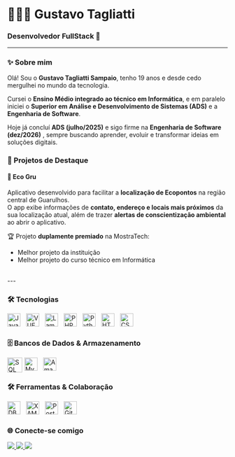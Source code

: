 <h1 align="left">👨🏻‍💻 Gustavo Tagliatti</h1>
<h3 align="left">Desenvolvedor FullStack 🚀</h3>

---

### ✨ Sobre mim
Olá! Sou o **Gustavo Tagliatti Sampaio**, tenho 19 anos e desde cedo mergulhei no mundo da tecnologia.  

Cursei o **Ensino Médio integrado ao técnico em Informática**, e em paralelo iniciei o **Superior em Análise e Desenvolvimento de Sistemas (ADS)** e a **Engenharia de Software**.  

Hoje já concluí **ADS (julho/2025)** e sigo firme na **Engenharia de Software (dez/2026)** , sempre buscando aprender, evoluir e transformar ideias em soluções digitais.  

### 🌟 Projetos de Destaque

#### 📱 Eco Gru
Aplicativo desenvolvido para facilitar a **localização de Ecopontos** na região central de Guarulhos.  
O app exibe informações de **contato, endereço e locais mais próximos** da sua localização atual, além de trazer **alertas de conscientização ambiental** ao abrir o aplicativo.  

🏆 Projeto **duplamente premiado** na MostraTech:  
- Melhor projeto da instituição  
- Melhor projeto do curso técnico em Informática  
<br>
---


### 🛠️ Tecnologias
<img align="left" alt="JavaScript" title="JavaScript" width="30px" style="padding-right: 10px;" src="https://cdn.jsdelivr.net/gh/devicons/devicon@latest/icons/javascript/javascript-original.svg"/>
<img align="left" alt="VUE" title="VUE" width="30px" style="padding-right: 10px;" src="https://uploads.sitepoint.com/wp-content/uploads/2016/11/1480439398vuejs-logo.png"/>
<img align="left" alt="Lambda" title="Lambda" width="30px" style="padding-right: 10px;" src="https://www.tsmean.com/assets/img/the-ultimate-aws-lambda-tutorial-for-nodejs/aws-lambda-logo.svg"/>
<img align="left" alt="PHP" title="PHP" width="30px" style="padding-right: 10px;" src="https://cdn.jsdelivr.net/gh/devicons/devicon@latest/icons/php/php-original.svg"/>
<img align="left" alt="Python" title="Python" width="30px" style="padding-right: 10px;" src="https://cdn.jsdelivr.net/gh/devicons/devicon@latest/icons/python/python-original.svg"/><img align="left" alt="HTML" title="HTML" width="30px" style="padding-right: 10px;" src="https://cdn.jsdelivr.net/gh/devicons/devicon@latest/icons/html5/html5-original.svg"/><img align="left" alt="CSS" title="CSS" width="30px" style="padding-right: 10px;" src="https://cdn.jsdelivr.net/gh/devicons/devicon@latest/icons/css3/css3-original.svg"/>

<br/><br/>

### 🗄️ Bancos de Dados & Armazenamento
<img align="left" alt="SQL SERVER" title="SQL SERVER" width="34px" style="padding-right: 2px;" src="https://img.icons8.com/?size=512&id=laYYF3dV0Iew&format=png"/>
<img align="left" alt="MySQL" title="MySQL" width="30px" style="padding-right: 10px;" src="https://cdn-icons-png.flaticon.com/512/5968/5968313.png"/>
<img align="left" alt="Amazon S3" title="Amazon S3" width="30px" style="padding-right: 10px;" src="https://upload.wikimedia.org/wikipedia/commons/thumb/b/bc/Amazon-S3-Logo.svg/428px-Amazon-S3-Logo.svg.png"/>
<br/><br/>

### 🛠️ Ferramentas & Colaboração
<img align="left" alt="DBeaver" title="DBeaver" width="30px" style="padding-right: 10px;" src="https://github.com/dbeaver/dbeaver/wiki/images/dbeaver-head.png"/>
<img align="left" alt="XAMPP" title="XAMPP" width="30px" style="padding-right: 10px;" src="https://images.icon-icons.com/1381/PNG/512/xampp_94513.png"/>
<img align="left" alt="Postman" title="Postman" width="30px" style="padding-right: 10px;" src="https://nocodestartup.io/wp-content/uploads/2024/01/postman-nocode.webp"/>
<img align="left" alt="Git" title="Git" width="30px" style="padding-right: 10px;" src="https://cdn.jsdelivr.net/gh/devicons/devicon@latest/icons/git/git-original.svg"/>


<br/><br/>
### 🌐 Conecte-se comigo
<p align="Left">
  <a href="https://www.linkedin.com/in/gustavo-tagliatti-sampaio-8989aa323/">
    <img src="https://img.shields.io/badge/LinkedIn-0A66C2?style=for-the-badge&logo=linkedin&logoColor=white"/>
  </a>
  <a href="mailto:guths2006@gmail.com">
    <img src="https://img.shields.io/badge/Gmail-EA4335?style=for-the-badge&logo=gmail&logoColor=white"/>
  </a>
  <a href="https://github.com/Gustavo-TS">
    <img src="https://img.shields.io/badge/GitHub-181717?style=for-the-badge&logo=github&logoColor=white"/>
  </a>
</p>

<p>
